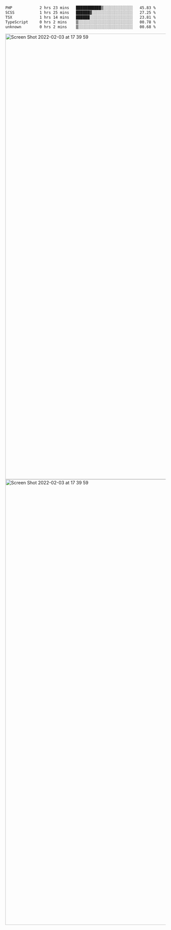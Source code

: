 <!--START_SECTION:waka-->

```txt
PHP            2 hrs 23 mins   ███████████▒░░░░░░░░░░░░░   45.83 %
SCSS           1 hrs 25 mins   ██████▓░░░░░░░░░░░░░░░░░░   27.25 %
TSX            1 hrs 14 mins   ██████░░░░░░░░░░░░░░░░░░░   23.81 %
TypeScript     0 hrs 2 mins    ▒░░░░░░░░░░░░░░░░░░░░░░░░   00.78 %
unknown        0 hrs 2 mins    ▒░░░░░░░░░░░░░░░░░░░░░░░░   00.68 %
```

<!--END_SECTION:waka-->

<img width="1400" alt="Screen Shot 2022-02-03 at 17 39 59" src="https://user-images.githubusercontent.com/45716542/152387304-f2b60485-53a6-4f4b-a818-5cefb1b0c0ae.png">
<img width="1400" alt="Screen Shot 2022-02-03 at 17 39 59" src="https://user-images.githubusercontent.com/45716542/152387273-ea5cdf21-2a45-44da-8bef-00c1763b1d42.png">
